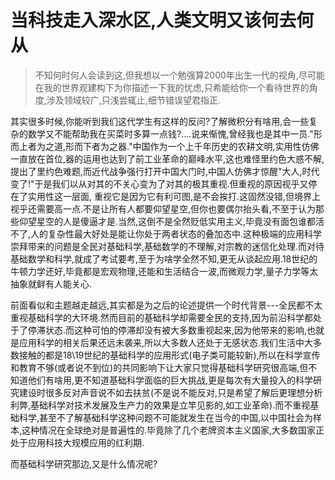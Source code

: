 # 当科技走入深水区,人类文明又该何去何从

> 不知何时何人会读到这,但我想以一个勉强算2000年出生一代的视角,尽可能在我的世界观建构下为你描述一下我的忧虑,只希能给你一个看待世界的角度,涉及领域较广,只浅尝辄止,细节错误望君指正.

其实很多时候,你能听到我们这代学生有这样的反问?了解微积分有啥用,会一些复杂的数学又不能帮助我在买菜时多算一点钱?....说来惭愧,曾经我也是其中一员."形而上者为之道,形而下者为之器."中国作为一个上千年历史的农耕文明,实用性仿佛一直放在首位,器的运用也达到了前工业革命的巅峰水平,这也难怪里约色大惑不解,提出了里约色难题,而近代战争强行打开中国大门时,中国人仿佛才惊醒"大人,时代变了!"于是我们以从对其的不关心变为了对其的极其重视.但重视的原因视乎又停在了实用性这一层面, 重视它是因为它有利可图,是不会挨打.这固然没错,但境界上视乎还需要高一点.不是让所有人都要仰望星空,但你也要偶尔抬头看,不至于认为那些仰望星空的人是傻逼才是.当然,这倒不是全然贬低实用主义,毕竟没有面包谁都活不了,人的复杂性最大好处是能让你处于两者状态的叠加态中.这种极端的应用科学崇拜带来的问题是全民对基础科学,基础数学的不理解,对宗教的迷信化处理.而对待基础数学和科学,就成了考试要考,至于为啥学全然不知,更无从谈起应用.18世纪的牛顿力学还好,毕竟都是宏观物理,还能和生活结合一波,而微观力学,量子力学等太抽象就鲜有人能关心.

前面看似和主题越走越远,其实都是为之后的论述提供一个时代背景---全民都不太重视基础科学的大环境.然而目前的基础科学却需要全民的支持,因为前沿科学都处于了停滞状态.而这种可怕的停滞却没有被大多数重视起来,因为他带来的影响,也就是应用科学的相关后果还远未袭来,所以大多数人还处于无感状态.我们生活中大多数接触的都是18\19世纪的基础科学的应用形式(电子类可能较新),所以在科学宣传和教育不够(或者说不到位)的共同影响下让大家只觉得基础科学研究很高端,但不知道他们有啥用,更不知道基础科学面临的巨大挑战,更是每次有大量投入的科学研究建设时很多反对声音说不如去扶贫(不是说不能反对,只是希望了解后更理想分析利弊,基础科学对技术发展及生产力的效果是立竿见影的,如工业革命).而不重视基础科学,甚至不了解基础科学这种问题不可能就发生在当今的中国,以中国社会为样本,这种情况在全球绝对是普遍性的.毕竟除了几个老牌资本主义国家,大多数国家正处于应用科技大规模应用的红利期.

而基础科学研究那边,又是什么情况呢?

